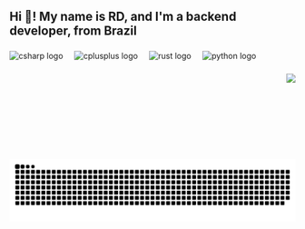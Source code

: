 <h2 align="left">Hi 👋! My name is RD, and I'm a backend developer, from Brazil</h2>

###

<div align="left">
  <img src="https://cdn.jsdelivr.net/gh/devicons/devicon/icons/csharp/csharp-original.svg" height="30" alt="csharp logo"  />
  <img width="12" />
  <img src="https://cdn.jsdelivr.net/gh/devicons/devicon/icons/cplusplus/cplusplus-original.svg" height="30" alt="cplusplus logo"  />
  <img width="12" />
  <img src="https://cdn.jsdelivr.net/gh/devicons/devicon/icons/rust/rust-original.svg" height="30" alt="rust logo"  />
  <img width="12" />
  <img src="https://cdn.jsdelivr.net/gh/devicons/devicon/icons/python/python-original.svg" height="30" alt="python logo"  />
</div>

###

<img align="right" height="150" src="https://64.media.tumblr.com/190d2005e7a20c72fc0e060378d31be6/071e86663a3c0af6-79/s640x960/dbe36995017c025f365370d54407db2b7b75c11a.gif"  />

###

<br clear="both">

<img src="https://raw.githubusercontent.com/RX64d/RX64d/output/snake.svg" alt="Snake animation" />

###
